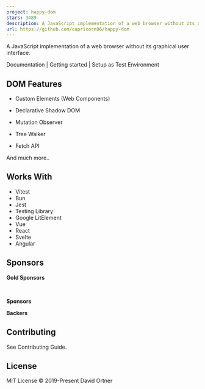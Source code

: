 ```yaml
---
project: happy-dom
stars: 3489
description: A JavaScript implementation of a web browser without its graphical user interface
url: https://github.com/capricorn86/happy-dom
---
```


A JavaScript implementation of a web browser without its graphical user interface.

Documentation | Getting started | Setup as Test Environment

DOM Features
------------

-   Custom Elements (Web Components)
    
-   Declarative Shadow DOM
    
-   Mutation Observer
    
-   Tree Walker
    
-   Fetch API
    

And much more..

Works With
----------

-   Vitest
-   Bun
-   Jest
-   Testing Library
-   Google LitElement
-   Vue
-   React
-   Svelte
-   Angular

Sponsors
--------

**Gold Sponsors**

     

**Sponsors**

**Backers**

Contributing
------------

See Contributing Guide.

License
-------

MIT License © 2019-Present David Ortner

